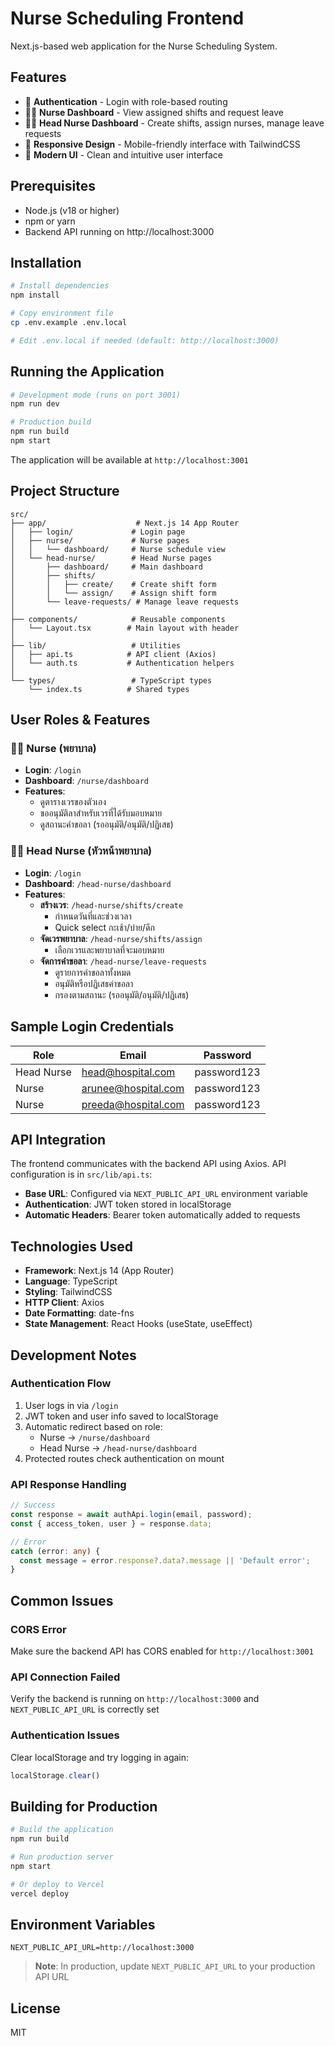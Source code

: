 # Nurse Scheduling Frontend

Next.js-based web application for the Nurse Scheduling System.

## Features

- 🔐 **Authentication** - Login with role-based routing
- 👩‍⚕️ **Nurse Dashboard** - View assigned shifts and request leave
- 👩‍⚕️ **Head Nurse Dashboard** - Create shifts, assign nurses, manage leave requests
- 📱 **Responsive Design** - Mobile-friendly interface with TailwindCSS
- 🎨 **Modern UI** - Clean and intuitive user interface

## Prerequisites

- Node.js (v18 or higher)
- npm or yarn
- Backend API running on http://localhost:3000

## Installation

```bash
# Install dependencies
npm install

# Copy environment file
cp .env.example .env.local

# Edit .env.local if needed (default: http://localhost:3000)
```

## Running the Application

```bash
# Development mode (runs on port 3001)
npm run dev

# Production build
npm run build
npm start
```

The application will be available at `http://localhost:3001`

## Project Structure

```
src/
├── app/                    # Next.js 14 App Router
│   ├── login/             # Login page
│   ├── nurse/             # Nurse pages
│   │   └── dashboard/     # Nurse schedule view
│   └── head-nurse/        # Head Nurse pages
│       ├── dashboard/     # Main dashboard
│       ├── shifts/
│       │   ├── create/    # Create shift form
│       │   └── assign/    # Assign shift form
│       └── leave-requests/ # Manage leave requests
│
├── components/            # Reusable components
│   └── Layout.tsx        # Main layout with header
│
├── lib/                   # Utilities
│   ├── api.ts            # API client (Axios)
│   └── auth.ts           # Authentication helpers
│
└── types/                 # TypeScript types
    └── index.ts          # Shared types
```

## User Roles & Features

### 👩‍⚕️ Nurse (พยาบาล)
- **Login**: `/login`
- **Dashboard**: `/nurse/dashboard`
- **Features**:
  - ดูตารางเวรของตัวเอง
  - ขออนุมัติลาสำหรับเวรที่ได้รับมอบหมาย
  - ดูสถานะคำขอลา (รออนุมัติ/อนุมัติ/ปฏิเสธ)

### 👩‍⚕️ Head Nurse (หัวหน้าพยาบาล)
- **Login**: `/login`
- **Dashboard**: `/head-nurse/dashboard`
- **Features**:
  - **สร้างเวร**: `/head-nurse/shifts/create`
    - กำหนดวันที่และช่วงเวลา
    - Quick select กะเช้า/บ่าย/ดึก
  - **จัดเวรพยาบาล**: `/head-nurse/shifts/assign`
    - เลือกเวรและพยาบาลที่จะมอบหมาย
  - **จัดการคำขอลา**: `/head-nurse/leave-requests`
    - ดูรายการคำขอลาทั้งหมด
    - อนุมัติหรือปฏิเสธคำขอลา
    - กรองตามสถานะ (รออนุมัติ/อนุมัติ/ปฏิเสธ)

## Sample Login Credentials

| Role | Email | Password |
|------|-------|----------|
| Head Nurse | head@hospital.com | password123 |
| Nurse | arunee@hospital.com | password123 |
| Nurse | preeda@hospital.com | password123 |

## API Integration

The frontend communicates with the backend API using Axios. API configuration is in `src/lib/api.ts`:

- **Base URL**: Configured via `NEXT_PUBLIC_API_URL` environment variable
- **Authentication**: JWT token stored in localStorage
- **Automatic Headers**: Bearer token automatically added to requests

## Technologies Used

- **Framework**: Next.js 14 (App Router)
- **Language**: TypeScript
- **Styling**: TailwindCSS
- **HTTP Client**: Axios
- **Date Formatting**: date-fns
- **State Management**: React Hooks (useState, useEffect)

## Development Notes

### Authentication Flow
1. User logs in via `/login`
2. JWT token and user info saved to localStorage
3. Automatic redirect based on role:
   - Nurse → `/nurse/dashboard`
   - Head Nurse → `/head-nurse/dashboard`
4. Protected routes check authentication on mount

### API Response Handling
```typescript
// Success
const response = await authApi.login(email, password);
const { access_token, user } = response.data;

// Error
catch (error: any) {
  const message = error.response?.data?.message || 'Default error';
}
```

## Common Issues

### CORS Error
Make sure the backend API has CORS enabled for `http://localhost:3001`

### API Connection Failed
Verify the backend is running on `http://localhost:3000` and `NEXT_PUBLIC_API_URL` is correctly set

### Authentication Issues
Clear localStorage and try logging in again:
```javascript
localStorage.clear()
```

## Building for Production

```bash
# Build the application
npm run build

# Run production server
npm start

# Or deploy to Vercel
vercel deploy
```

## Environment Variables

```env
NEXT_PUBLIC_API_URL=http://localhost:3000
```

> **Note**: In production, update `NEXT_PUBLIC_API_URL` to your production API URL

## License

MIT